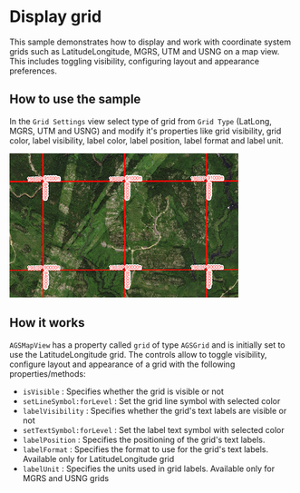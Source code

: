 # Display grid

This sample demonstrates how to display and work with coordinate system grids such as LatitudeLongitude, MGRS, UTM and USNG on a map view. This includes toggling visibility, configuring layout and appearance preferences.

## How to use the sample

In the `Grid Settings` view select type of grid from `Grid Type` (LatLong, MGRS, UTM and USNG) and modify it's properties like grid visibility, grid color, label visibility, label color, label position, label format and label unit.

![](image1.png)

## How it works

`AGSMapView` has a property called `grid` of type `AGSGrid` and is initially set to use the LatitudeLongitude grid. The controls allow to toggle visibility, configure layout and appearance of a grid with the following properties/methods:
- `isVisible` : Specifies whether the grid is visible or not
- `setLineSymbol:forLevel` : Set the grid line symbol with selected color
- `labelVisibility` : Specifies whether the grid's text labels are visible or not
- `setTextSymbol:forLevel` : Set the label text symbol with selected color
- `labelPosition` : Specifies the positioning of the grid's text labels.
- `labelFormat` : Specifies the format to use for the grid's text labels. Available only for LatitudeLongitude grid
- `labelUnit` : Specifies the units used in grid labels. Available only for MGRS and USNG grids



